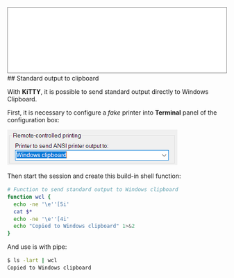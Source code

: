 <div style="text-align: center;"><iframe src="gad.html" frameborder="0" scrolling="no" style="border: 1px solid gray; padding: 0; overflow:hidden; scrolling: no; top:0; left: 0; width: 100%;" onload="this.style.height=(this.contentWindow.document.body.scrollHeight+5)+'px';"></iframe></div>
## Standard output to clipboard

With **KiTTY**, it is possible to send standard output directly to Windows Clipboard.

First, it is necessary to configure a *fake* printer into **Terminal** panel of the configuration box:  

![stdouttoclipboard](../img/StdoutToClipboard.png "Send standard output to clipboard")

Then start the session and create this build-in shell function:

```bash
# Function to send standard output to Windows clipboard
function wcl {
  echo -ne '\e''[5i'
  cat $*
  echo -ne '\e''[4i'
  echo "Copied to Windows clipboard" 1>&2
}
```

And use is with pipe:

```bash
$ ls -lart | wcl
Copied to Windows clipboard
```
